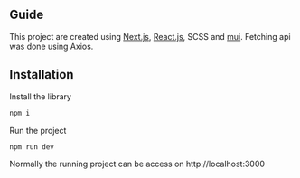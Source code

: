 
## Guide

This project are created using [Next.js](https://nextjs.org/), [React.js](https://https://react.dev/), SCSS and [mui](https://mui.com/). Fetching api was done using Axios.


## Installation

Install the library
```bash
npm i
```

Run the project
```bash
npm run dev
```

Normally the running project can be access on http://localhost:3000

